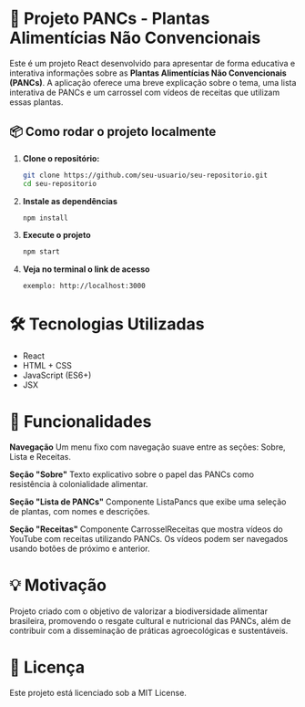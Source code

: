 # 🌿 Projeto PANCs - Plantas Alimentícias Não Convencionais

Este é um projeto React desenvolvido para apresentar de forma educativa e interativa informações sobre as **Plantas Alimentícias Não Convencionais (PANCs)**. A aplicação oferece uma breve explicação sobre o tema, uma lista interativa de PANCs e um carrossel com vídeos de receitas que utilizam essas plantas.

## 📦 Como rodar o projeto localmente

1. **Clone o repositório:**

   ```bash
   git clone https://github.com/seu-usuario/seu-repositorio.git
   cd seu-repositorio

2. **Instale as dependências**

    ```bash
    npm install

3. **Execute o projeto**

    ```bash
    npm start

4. **Veja no terminal o link de acesso**
    ```bash
    exemplo: http://localhost:3000

# 🛠️ Tecnologias Utilizadas
* React
* HTML + CSS
* JavaScript (ES6+)
* JSX

# 🚀 Funcionalidades
**Navegação**
Um menu fixo com navegação suave entre as seções: Sobre, Lista e Receitas.

**Seção "Sobre"**
Texto explicativo sobre o papel das PANCs como resistência à colonialidade alimentar.

**Seção "Lista de PANCs"**
Componente ListaPancs que exibe uma seleção de plantas, com nomes e descrições.

**Seção "Receitas"**
Componente CarrosselReceitas que mostra vídeos do YouTube com receitas utilizando PANCs.
Os vídeos podem ser navegados usando botões de próximo e anterior.

# 💡 Motivação
Projeto criado com o objetivo de valorizar a biodiversidade alimentar brasileira, promovendo o resgate cultural e nutricional das PANCs, além de contribuir com a disseminação de práticas agroecológicas e sustentáveis.

# 📄 Licença
Este projeto está licenciado sob a MIT License.
